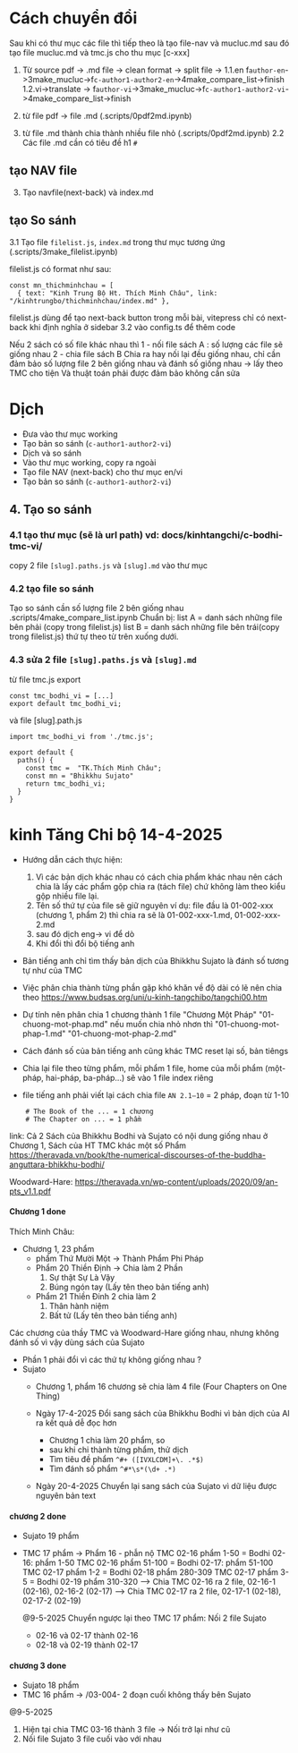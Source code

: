 # Cách chuyển đổi
Sau khi có thư mục các file thì tiếp theo là tạo file-nav và mucluc.md sau đó tạo file mucluc.md và tmc.js cho thu mục [c-xxx]

1. Từ source pdf -> .md file -> clean format -> split file ->
    1.1.en               f`author-en`->3make_mucluc->f`c-author1-author2-en`->4make_compare_list->finish
    1.2.vi->translate -> f`author-vi`->3make_mucluc->f`c-author1-author2-vi`->4make_compare_list->finish

1. từ file pdf -> file .md (.scripts/0pdf2md.ipynb)
2. từ file .md thành chia thành nhiều file nhỏ (.scripts/0pdf2md.ipynb)
2.2 Các file .md cần có tiêu đề h1 `#`
## tạo NAV file
3. Tạo navfile(next-back) và index.md
## tạo So sánh

3.1 Tạo file `filelist.js`, `index.md`  trong thư mục tương ứng (.scripts/3make_filelist.ipynb)

filelist.js có format như sau:
```
const mn_thichminhchau = [
  { text: "Kinh Trung Bộ Ht. Thích Minh Châu", link: "/kinhtrungbo/thichminhchau/index.md" },
```
filelist.js dùng để tạo next-back button trong mỗi bài, vitepress chỉ có next-back khi định nghĩa ở sidebar
3.2 vào config.ts để thêm code

Nếu 2 sách có số file khác nhau thì
1 - nối file sách A : số lượng các file sẽ giống nhau
2 - chia file sách B
Chia ra hay nối lại đều giống nhau, chỉ cần đảm bảo số lượng file 2 bên giống nhau và đánh số giống nhau -> lấy theo TMC cho tiện
Và thuật toán phải được đảm bảo không cần sửa

# Dịch
- Đưa vào thư mục working
- Tạo bản so sánh (`c-author1-author2-vi`)
- Dịch và so sánh
- Vào thư mục working, copy ra ngoài
- Tạo file NAV (next-back) cho thư mục  en/vi
- Tạo bản so sánh (`c-author1-author2-vi`)
## 4. Tạo so sánh
### 4.1 tạo thư mục (sẽ là url path) vd: docs/kinhtangchi/c-bodhi-tmc-vi/
copy 2 file `[slug].paths.js` và `[slug].md` vào thư mục
### 4.2 tạo file so sánh
Tạo so sánh cần số lượng file 2 bên giống nhau
.scripts/4make_compare_list.ipynb
Chuẩn bị:
list A = danh sách những file bên phải (copy trong filelist.js)
list B = danh sách những file bên trái(copy trong filelist.js)
thứ tự theo từ trên xuống dưới.

### 4.3 sửa 2 file `[slug].paths.js` và `[slug].md`
từ file tmc.js export
```
const tmc_bodhi_vi = [...]
export default tmc_bodhi_vi;
```
và file [slug].path.js
```
import tmc_bodhi_vi from './tmc.js';

export default {
  paths() {
    const tmc =  "TK.Thích Minh Châu";
    const mn = "Bhikkhu Sujato"
    return tmc_bodhi_vi;
  }
}
```


# kinh Tăng Chi bộ 14-4-2025
- Hướng dẫn cách thực hiện:
  1. Vì các bản dịch khác nhau có cách chia phẩm khác nhau nên cách chia là lấy các phẩm gộp chia ra (tách file) chứ không làm theo kiểu gộp nhiều file lại.
  2. Tên số thứ tự của file sẽ giữ nguyên ví dụ: file đầu là 01-002-xxx (chương 1, phẩm 2) thì chia ra sẽ là 01-002-xxx-1.md, 01-002-xxx-2.md
  3. sau đó dịch eng-> vi để dò
  4. Khi đổi thì đổi bộ tiếng anh


- Bản tiếng anh chỉ tìm thấy bản dịch của Bhikkhu Sujato là đánh số tương tự như của TMC
- Việc phân chia thành từng phần gặp khó khăn về độ dài có lẽ nên chia theo https://www.budsas.org/uni/u-kinh-tangchibo/tangchi00.htm
- Dự tính nên phân chia 1 chương thành 1 file "Chương Một Pháp" "01-chuong-mot-phap.md" nếu muốn chia nhỏ nhơn thì "01-chuong-mot-phap-1.md" "01-chuong-mot-phap-2.md"
- Cách đánh số của bản tiếng anh cũng khác TMC reset lại số, bản tiêngs
- Chia lại file theo từng phẩm, mỗi phẩm 1 file, home của mỗi phẩm (một-pháp, hai-pháp, ba-pháp...) sẽ vào 1 file index riêng
- file tiếng anh phải viết lại cách chia file `AN 2.1–10` = 2 pháp, đoạn từ 1-10
```
    # The Book of the ... = 1 chương
    # The Chapter on ... = 1 phầm
```
link:
Cả 2 Sách của Bhikkhu Bodhi và Sujato có nội dung giống nhau ở Chương 1, Sách của HT TMC khác một số Phẩm
https://theravada.vn/book/the-numerical-discourses-of-the-buddha-anguttara-bhikkhu-bodhi/

Woodward-Hare:
https://theravada.vn/wp-content/uploads/2020/09/an-pts_v1.1.pdf

#### Chương 1 done
  Thích Minh Châu:
  - Chương 1, 23 phẩm
    - phẩm Thứ Mười Một -> Thành Phẩm Phi Pháp
    - Phẩm 20 Thiền Định -> Chia làm 2 Phần
        1. Sự thật Sự Là Vậy
        2. Búng ngón tay (Lấy tên theo bản tiếng anh)
    - Phẩm 21 Thiền Đinh 2 chia làm 2
        1. Thân hành niệm
        2. Bất tử (Lấy tên theo bản tiếng anh)

Các chương của thầy TMC và Woodward-Hare giống nhau, nhưng không đánh số vì vậy dùng sách của Sujato
- Phần 1 phải đổi vì các thứ tự không giống nhau ?
- Sujato
  - Chương 1, phẩm 16 chương sẽ chia làm 4 file (Four Chapters on One Thing)

  - Ngày 17-4-2025 Đổi sang sách của Bhikkhu Bodhi vì bản dịch của AI ra kết quả dễ đọc hơn
    - Chương 1 chia làm 20 phẩm, so
    - sau khi chi thành từng phẩm, thử dịch
    - Tìm tiêu đề phẩm `^#+ ([IVXLCDM]+\. .*$)`
    - Tìm đánh số phẩm `^#*\s*(\d+ .*)`
  - Ngày 20-4-2025 Chuyển lại sang sách của Sujato vì dữ liệu được nguyên bản text

#### chương 2 done
- Sujato 19 phẩm
- TMC 17 phẩm ->
  Phẩm 16 - phẫn nộ
  TMC 02-16 phẩm 1-50 = Bodhi 02-16: phẩm 1-50
  TMC 02-16 phẩm 51-100 = Bodhi 02-17: phẩm 51-100
  TMC 02-17 phẩm 1-2 =  Bodhi 02-18 phẩm 280-309
  TMC 02-17 phẩm 3-5 =  Bodhi 02-19 phẩm 310-320
  --> Chia TMC 02-16 ra 2 file, 02-16-1 (02-16), 02-16-2 (02-17)
  --> Chia TMC 02-17 ra 2 file, 02-17-1 (02-18), 02-17-2 (02-19)

  @9-5-2025
  Chuyển ngược lại theo TMC 17 phẩm:
  Nối 2 file Sujato
    - 02-16 và 02-17 thành 02-16
    - 02-18 và 02-19 thành 02-17

#### chương 3 done
- Sujato 18 phẩm
- TMC 16 phẩm ->
  /03-004- 2 đoạn cuối không thấy bên Sujato

@9-5-2025
1. Hiện tại chia TMC 03-16 thành 3 file -> Nối trở lại như cũ
2. Nối file Sujato 3 file cuối vào với nhau